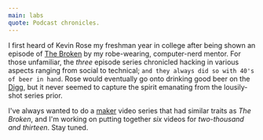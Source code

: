 ```yaml
---
main: labs
quote: Podcast chronicles.
---
```


I first heard of Kevin Rose my freshman year in college after being shown an episode of [The Broken](http://thebroken.org) by my robe-wearing, computer-nerd mentor. For those unfamiliar, the _three_ episode series chronicled hacking in various aspects ranging from social to technical; `and they always did so with 40's of beer in hand`. Rose would eventually go onto drinking good beer on the [Digg](http://digg.com), but it never seemed to capture the spirit emanating from the lousily-shot series prior. 

I've always wanted to do a [maker](http://maker.com) video series that had similar traits as _The Broken_, and I'm working on putting together _six_ videos for _two-thousand and thirteen_. Stay tuned.